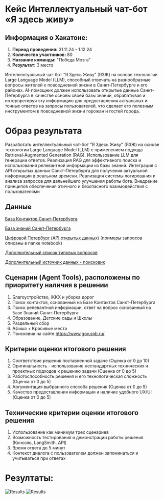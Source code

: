 # Кейс Интеллектуальный чат-бот «Я здесь живу»

## Информация о Хакатоне:
1. **Период проведения:** 31.11.24 - 1.12.24
2. **Количество участников:** 80
3. **Название команды:** "Победа Мозга"
4. **Результат:** 3 место



Интеллектуальный чат-бот "Я Здесь Живу" (ЯЗЖ) на основе технологии Large Language Model (LLM), способный отвечать на разнообразные вопросы жителей о повседневной жизни в Санкт-Петербурге и его районах. AI-помощник должен использовать открытые данные Санкт-Петербурга в качестве основы своей базы знаний, обрабатывая и интерпретируя эту информацию для предоставления актуальных и точных ответов на запросы пользователей, что сделает его полезным инструментом в повседневной жизни горожан и гостей города.

# Образ результата
Разработать интеллектуальный чат-бот "Я Здесь Живу" (ЯЗЖ) на основе технологии Large Language Model (LLM) с применением подхода Retrieval-Augmented Generation (RAG).
Использование LLM для генерации ответов.
Реализация RAG для эффективного поиска и использования релевантной информации из базы знаний.
Интеграция с API открытых данных Санкт-Петербурга для получения актуальной информации в реальном времени.
Реализация системы логирования и анализа запросов для дальнейшего улучшения работы бота. Внедрение принципов обеспечения этичного и безопасного взаимодействия с пользователями

## Данные

[База Контактов Санкт-Петербурга](data/contacts.xlsx) 

[База знаний Санкт-Петербурга](https://gu.spb.ru/knowledge-base/)

[Цифровой Петербург (API открытых данных)](https://petersburg.ru/) 
(примеры запросов описаны в папке notebook)

[Дополнительный список типовых вопросов](data/questions.xlsx)

[Дополнительный источник данных - поисковик](https://www.gov.spb.ru/)



## Сценарии (Agent Tools), расположены по приоритету наличия в решении

1. Благоустройство, ЖКХ и уборка дорог
2. Поиск контактов, основанный на Базе Контактов Санкт-Петербурга
3. Поиск релевантной информации, ответ на вопрос основанный на Базе Знаний Санкт-Петербурга
4. Образование, Детские сады и Школы
5. Раздельный сбор 
6. Афиша + Красивые места
7. Поисковик на сайте https://www.gov.spb.ru/


## Критерии оценки итогового решения

1. Соответствие решения поставленной задаче (Оценка от 0 до 10)
2. Оригинальность - использование нестандартных технических и проектных подходов к решению задачи (Оценка от 0 до 5)
3. Работоспособность решения и его технологическая сложность (Оценка от 0 до 5)
4. Аргументация выбранного способа решения (Оценка от 0 до 5)
5. Качество предоставления информации и наличие удобного UX/UI (Оценка от 0 до 5)


## Технические критерии оценки итогового решения

1. Использование как минимум трех сценариев
2. Возможность тестирования и демонстрации работы решения (Консоль, LangSmith, API)
3. Время ответа до 5 минут
4. Контекст диалога с пользователем должен запоминаться и учитываться при ответах

# Резултаты:

![Results](SPBTechRun_ILiveHereBot/diploma/diploma.jpg)
![Results](SPBTechRun_ILiveHereBot/diploma/certificate.jpg)